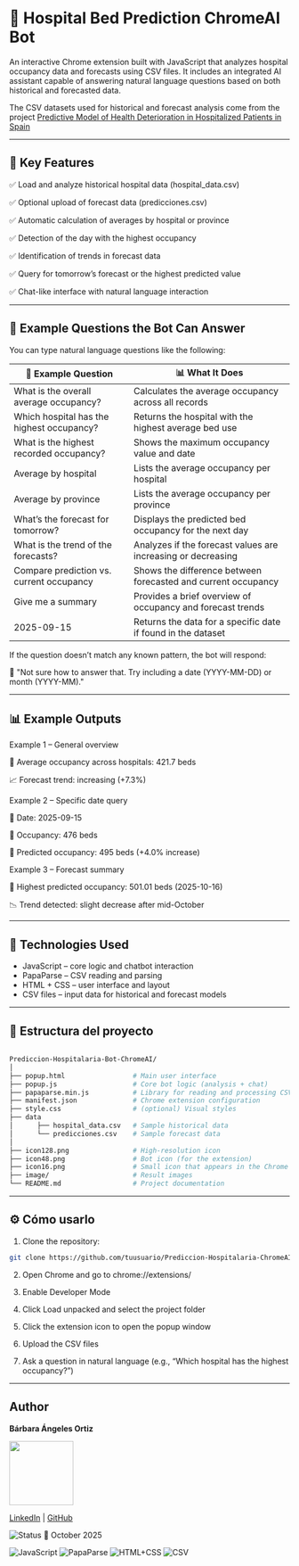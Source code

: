 # 🏥 Hospital Bed Prediction ChromeAI Bot

An interactive Chrome extension built with JavaScript that analyzes hospital occupancy data and forecasts using CSV files.
It includes an integrated AI assistant capable of answering natural language questions based on both historical and forecasted data.

The CSV datasets used for historical and forecast analysis come from the project [Predictive Model of Health Deterioration in Hospitalized Patients in Spain](https://github.com/BarbaraAngelesOrtiz/Proyecto-Predicci-n-hospitalaria)

----

## 🚀 Key Features

✅ Load and analyze historical hospital data (hospital_data.csv)

✅ Optional upload of forecast data (predicciones.csv)

✅ Automatic calculation of averages by hospital or province

✅ Detection of the day with the highest occupancy

✅ Identification of trends in forecast data

✅ Query for tomorrow’s forecast or the highest predicted value

✅ Chat-like interface with natural language interaction

----

## 💬 Example Questions the Bot Can Answer

You can type natural language questions like the following:

| 🧠 Example Question                       | 📊 What It Does                                               |
| ----------------------------------------- | ------------------------------------------------------------- |
| What is the overall average occupancy?    | Calculates the average occupancy across all records           |
| Which hospital has the highest occupancy? | Returns the hospital with the highest average bed use         |
| What is the highest recorded occupancy?   | Shows the maximum occupancy value and date                    |
| Average by hospital                       | Lists the average occupancy per hospital                      |
| Average by province                       | Lists the average occupancy per province                      |
| What’s the forecast for tomorrow?         | Displays the predicted bed occupancy for the next day         |
| What is the trend of the forecasts?       | Analyzes if the forecast values are increasing or decreasing  |
| Compare prediction vs. current occupancy  | Shows the difference between forecasted and current occupancy |
| Give me a summary                         | Provides a brief overview of occupancy and forecast trends    |
| 2025-09-15                                | Returns the data for a specific date if found in the dataset  |


If the question doesn’t match any known pattern, the bot will respond:

🤖 "Not sure how to answer that. Try including a date (YYYY-MM-DD) or month (YYYY-MM)."

----

## 📊 Example Outputs

Example 1 – General overview

🏥 Average occupancy across hospitals: 421.7 beds

📈 Forecast trend: increasing (+7.3%)

Example 2 – Specific date query

📅 Date: 2025-09-15

🏥 Occupancy: 476 beds

🔮 Predicted occupancy: 495 beds (+4.0% increase)

Example 3 – Forecast summary

🔮 Highest predicted occupancy: 501.01 beds (2025-10-16)

📉 Trend detected: slight decrease after mid-October

----

## 🧩 Technologies Used

- JavaScript – core logic and chatbot interaction
- PapaParse – CSV reading and parsing
- HTML + CSS – user interface and layout
- CSV files – input data for historical and forecast models

----

## 📂 Estructura del proyecto


```bash

Prediccion-Hospitalaria-Bot-ChromeAI/
│
├── popup.html                 # Main user interface
├── popup.js                   # Core bot logic (analysis + chat)
├── papaparse.min.js           # Library for reading and processing CSV files
├── manifest.json              # Chrome extension configuration
├── style.css                  # (optional) Visual styles
├── data
│      ├── hospital_data.csv   # Sample historical data
│      └── predicciones.csv    # Sample forecast data
│  
├── icon128.png                # High-resolution icon
├── icon48.png                 # Bot icon (for the extension)
├── icon16.png                 # Small icon that appears in the Chrome extensions bar
├── image/                     # Result images
└── README.md                  # Project documentation

````
----

## ⚙️ Cómo usarlo

1. Clone the repository:
````bash
git clone https://github.com/tuusuario/Prediccion-Hospitalaria-ChromeAI.git
````
2. Open Chrome and go to chrome://extensions/

3. Enable Developer Mode

4. Click Load unpacked and select the project folder

5. Click the extension icon to open the popup window

6. Upload the CSV files

7. Ask a question in natural language (e.g., “Which hospital has the highest occupancy?”)

----

## Author
**Bárbara Ángeles Ortiz**

<img src="https://github.com/user-attachments/assets/30ea0d40-a7a9-4b19-a835-c474b5cc50fb" width="115">

[LinkedIn](https://www.linkedin.com/in/barbaraangelesortiz/) | [GitHub](https://github.com/BarbaraAngelesOrtiz)

![Status](https://img.shields.io/badge/status-finished-brightgreen) 📅 October 2025

![JavaScript](https://img.shields.io/badge/JavaScript-yellow)
![PapaParse](https://img.shields.io/badge/PapaParse-lightgrey)
![HTML+CSS](https://img.shields.io/badge/HTML%2BCSS-blue)
![CSV](https://img.shields.io/badge/CSV-brightgreen)
